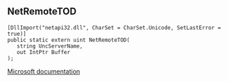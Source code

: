 ## NetRemoteTOD

```
[DllImport("netapi32.dll", CharSet = CharSet.Unicode, SetLastError = true)]
public static extern uint NetRemoteTOD(
   string UncServerName,
   out IntPtr Buffer
);
```

[Microsoft documentation](TODO)
